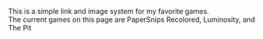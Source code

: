 This is a simple link and image system for my favorite games.  
The current games on this page are PaperSnips Recolored, Luminosity, and The Pit
